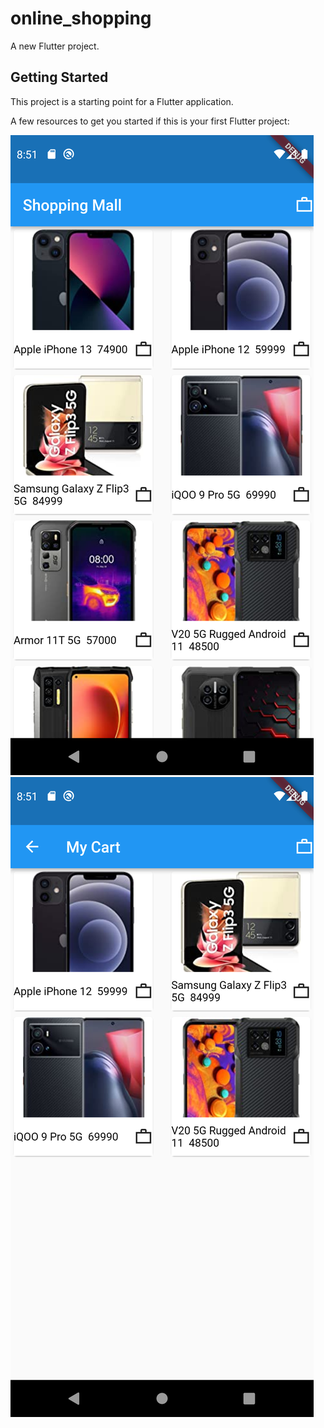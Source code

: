 # online_shopping

A new Flutter project.

## Getting Started

This project is a starting point for a Flutter application.

A few resources to get you started if this is your first Flutter project:

![alt text](https://github.com/KGPARMAR/shopping_mall/blob/master/images/Screenshot_1680718585.png)
![alt text](https://github.com/KGPARMAR/shopping_mall/blob/master/images/Screenshot_1680719828.png)